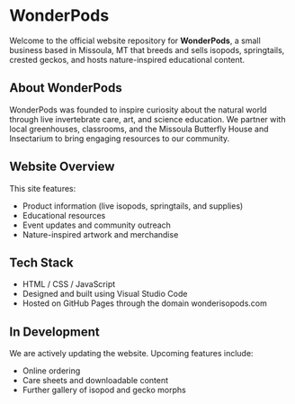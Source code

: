 # WonderPods

Welcome to the official website repository for **WonderPods**, a small business based in Missoula, MT that breeds and sells isopods, springtails, crested geckos, and hosts nature-inspired educational content.

## About WonderPods
WonderPods was founded to inspire curiosity about the natural world through live invertebrate care, art, and science education. We partner with local greenhouses, classrooms, and the Missoula Butterfly House and Insectarium to bring engaging resources to our community.

## Website Overview
This site features:
- Product information (live isopods, springtails, and supplies)
- Educational resources
- Event updates and community outreach
- Nature-inspired artwork and merchandise

## Tech Stack
- HTML / CSS / JavaScript
- Designed and built using Visual Studio Code
- Hosted on GitHub Pages through the domain wonderisopods.com

## In Development
We are actively updating the website. Upcoming features include:
- Online ordering
- Care sheets and downloadable content
- Further gallery of isopod and gecko morphs
